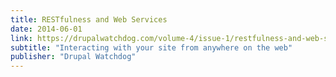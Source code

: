 ```yaml
---
title: RESTfulness and Web Services
date: 2014-06-01
link: https://drupalwatchdog.com/volume-4/issue-1/restfulness-and-web-services
subtitle: "Interacting with your site from anywhere on the web"
publisher: "Drupal Watchdog"
---
```


